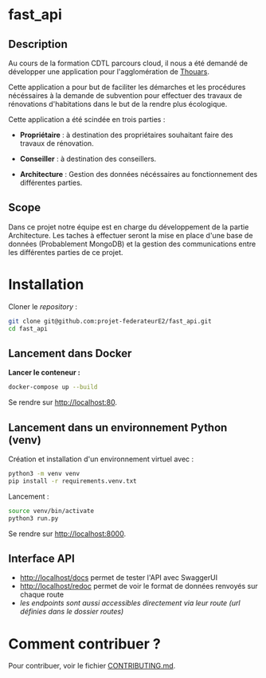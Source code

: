 # fast_api


## Description

Au cours de la formation CDTL parcours cloud, il nous a été demandé de développer une application pour l'agglomération de [Thouars](https://thouarsetmoi.fr/).

Cette application a pour but de faciliter les démarches et les procédures nécéssaires à la demande de subvention pour effectuer des travaux de rénovations d'habitations dans le but de la rendre plus écologique.

Cette application a été scindée en trois parties :

- **Propriétaire** : à destination des propriétaires souhaitant faire des travaux de rénovation.

- **Conseiller** : à destination des conseillers.

- **Architecture** : Gestion des données nécéssaires au fonctionnement des différentes parties.

## Scope

Dans ce projet notre équipe est en charge du développement de la partie Architecture. Les taches à effectuer seront la mise en place d'une base de données (Probablement MongoDB) et la gestion des communications entre les différentes parties de ce projet.

# Installation

Cloner le *repository* :
```bash
git clone git@github.com:projet-federateurE2/fast_api.git
cd fast_api
```

## Lancement dans Docker

**Lancer le conteneur :**
```bash
docker-compose up --build
```

Se rendre sur [http://localhost:80](http://localhost:80).

## Lancement dans un environnement Python (venv)

Création et installation d'un environnement virtuel avec :

```bash
python3 -m venv venv
pip install -r requirements.venv.txt
```

Lancement :

```bash
source venv/bin/activate
python3 run.py
```

Se rendre sur [http://localhost:8000](http://localhost:8000).

## Interface API

- [http://localhost/docs](http://localhost/docs) permet de tester l'API avec SwaggerUI
- [http://localhost/redoc](http://localhost/redoc) permet de voir le format de données renvoyés sur chaque route
- *les endpoints sont aussi accessibles directement via leur route (url définies dans le dossier routes)*

# Comment contribuer ?

Pour contribuer, voir le fichier [CONTRIBUTING.md](CONTRIBUTING.md).
